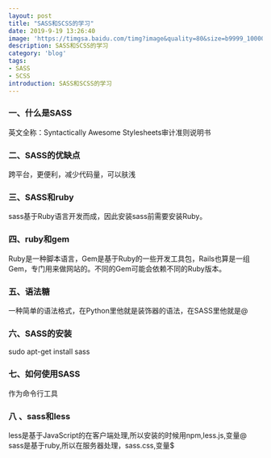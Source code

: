```yaml
---
layout: post
title: "SASS和SCSS的学习"
date: 2019-9-19 13:26:40
image: 'https://timgsa.baidu.com/timg?image&quality=80&size=b9999_10000&sec=1568647214378&di=b1cd2954d44adde4bebc4a1de2b45d83&imgtype=0&src=http%3A%2F%2Fwww.d1net.com%2Fuploadfile%2F2015%2F0217%2F20150217092739863.jpg'
description: SASS和SCSS的学习
category: 'blog'
tags:
- SASS
- SCSS
introduction: SASS和SCSS的学习
---
```


### 一、什么是SASS
英文全称：Syntactically Awesome Stylesheets审计准则说明书  

### 二、SASS的优缺点
跨平台，更便利，减少代码量，可以肤浅  

### 三、SASS和ruby
sass基于Ruby语言开发而成，因此安装sass前需要安装Ruby。  

### 四、ruby和gem
Ruby是一种脚本语言，Gem是基于Ruby的一些开发工具包，Rails也算是一组Gem，专门用来做网站的。不同的Gem可能会依赖不同的Ruby版本。  

### 五、语法糖
一种简单的语法格式，在Python里他就是装饰器的语法，在SASS里他就是@  

### 六、SASS的安装
sudo apt-get install sass  

### 七、如何使用SASS
作为命令行工具  

### 八 、sass和less
less是基于JavaScript的在客户端处理,所以安装的时候用npm,less.js,变量@  
sass是基于ruby,所以在服务器处理，sass.css,变量$  






